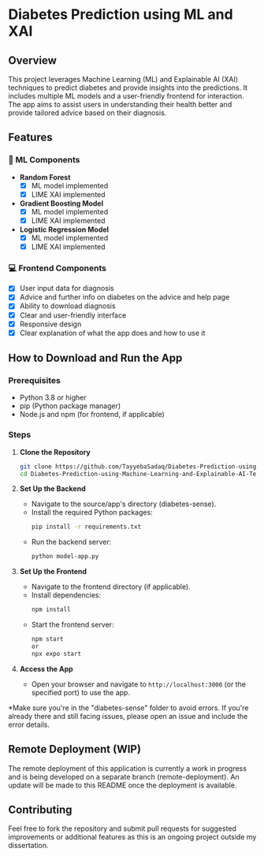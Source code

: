 # Diabetes Prediction using ML and XAI

## Overview
This project leverages Machine Learning (ML) and Explainable AI (XAI) techniques to predict diabetes and provide insights into the predictions. It includes multiple ML models and a user-friendly frontend for interaction. The app aims to assist users in understanding their health better and provide tailored advice based on their diagnosis.

## Features
### 🤖 ML Components
- **Random Forest**
  - [x] ML model implemented
  - [x] LIME XAI implemented
- **Gradient Boosting Model**
  - [x] ML model implemented
  - [x] LIME XAI implemented
- **Logistic Regression Model**
  - [x] ML model implemented
  - [x] LIME XAI implemented

### 💻 Frontend Components
- [x] User input data for diagnosis
- [x] Advice and further info on diabetes on the advice and help page
- [x] Ability to download diagnosis
- [x] Clear and user-friendly interface
- [x] Responsive design
- [x] Clear explanation of what the app does and how to use it

## How to Download and Run the App
### Prerequisites
- Python 3.8 or higher
- pip (Python package manager)
- Node.js and npm (for frontend, if applicable)

### Steps
1. **Clone the Repository**
   ```bash
   git clone https://github.com/TayyebaSadaq/Diabetes-Prediction-using-Machine-Learning-and-Explainable-AI-Techniques.git
   cd Diabetes-Prediction-using-Machine-Learning-and-Explainable-AI-Techniques
   ```

2. **Set Up the Backend**
   - Navigate to the source/app's directory (diabetes-sense).
   - Install the required Python packages:
     ```bash
     pip install -r requirements.txt
     ```
   - Run the backend server:
     ```bash
     python model-app.py
     ```

3. **Set Up the Frontend**
   - Navigate to the frontend directory (if applicable).
   - Install dependencies:
     ```bash
     npm install
     ```
   - Start the frontend server:
     ```bash
     npm start
     or
     npx expo start
     ```

4. **Access the App**
   - Open your browser and navigate to `http://localhost:3000` (or the specified port) to use the app.

*Make sure you're in the "diabetes-sense" folder to avoid errors. If you're already there and still facing issues, please open an issue and include the error details.

## Remote Deployment (WIP)
The remote deployment of this application is currently a work in progress and is being developed on a separate branch (remote-deployment). An update will be made to this README once the deployment is available.

## Contributing
Feel free to fork the repository and submit pull requests for suggested improvements or additional features as this is an ongoing project outside my dissertation.

